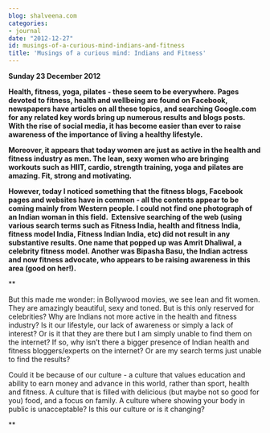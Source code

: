 ```yaml
---
blog: shalveena.com
categories:
- journal
date: "2012-12-27"
id: musings-of-a-curious-mind-indians-and-fitness
title: 'Musings of a curious mind: Indians and Fitness'
---
```


  

**Sunday 23 December 2012**

  

**Health, fitness, yoga, pilates - these seem to be everywhere. Pages devoted to fitness, health and wellbeing are found on Facebook, newspapers have articles on all these topics, and searching Google.com for any related key words bring up numerous results and blogs posts. With the rise of social media, it has become easier than ever to raise awareness of the importance of living a healthy lifestyle.**

**Moreover, it appears that today women are just as active in the health and fitness industry as men. The lean, sexy women who are bringing workouts such as HIIT, cardio, strength training, yoga and pilates are amazing. Fit, strong and motivating.**

  

**However, today I noticed something that the fitness blogs, Facebook pages and websites have in common - all the contents appear to be coming mainly from Western people. I could not find one photograph of an Indian woman in this field.  Extensive searching of the web (using various search terms such as Fitness India, health and fitness India, fitness model India, Fitness Indian India, etc) did not result in any substantive results. One name that popped up was Amrit Dhaliwal, a celebrity fitness model. Another was Bipasha Basu, the Indian actress and now fitness advocate, who appears to be raising awareness in this area (good on her!).**

**  

But this made me wonder: in Bollywood movies, we see lean and fit women. They are amazingly beautiful, sexy and toned. But is this only reserved for celebrities? Why are Indians not more active in the health and fitness industry? Is it our lifestyle, our lack of awareness or simply a lack of interest? Or is it that they are there but I am simply unable to find them on the internet? If so, why isn’t there a bigger presence of Indian health and fitness bloggers/experts on the internet? Or are my search terms just unable to find the results?

  

Could it be because of our culture - a culture that values education and ability to earn money and advance in this world, rather than sport, health and fitness. A culture that is filled with delicious (but maybe not so good for you) food, and a focus on family. A culture where showing your body in public is unacceptable? Is this our culture or is it changing?

**
